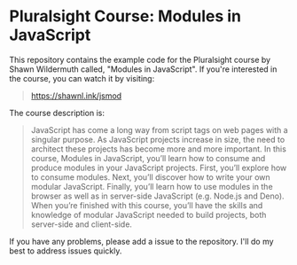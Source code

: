# Pluralsight Course: Modules in JavaScript

This repository contains the example code for the Pluralsight course by Shawn Wildermuth called, "Modules in JavaScript". If you're interested in the course, you can watch it by visiting:

> https://shawnl.ink/jsmod

The course description is:

> JavaScript has come a long way from script tags on web pages with a singular purpose. As JavaScript projects increase in size, the need to architect these projects has become more and more important. In this course, Modules in JavaScript, you’ll learn how to consume and produce modules in your JavaScript projects. First, you’ll explore how to consume modules. Next, you’ll discover how to write your own modular JavaScript. Finally, you’ll learn how to use modules in the browser as well as in server-side JavaScript (e.g. Node.js and Deno). When you’re finished with this course, you’ll have the skills and knowledge of modular JavaScript needed to build projects, both server-side and client-side.

If you have any problems, please add a issue to the repository. I'll do my best to address issues quickly.